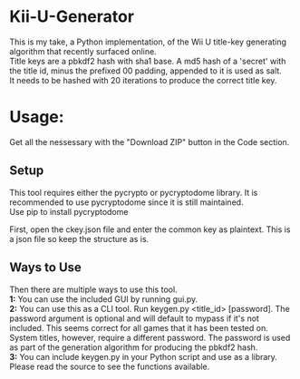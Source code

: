 # Kii-U-Generator

This is my take, a Python implementation, of the Wii U title-key generating algorithm that recently surfaced online.
</br>Title keys are a pbkdf2 hash with sha1 base. A md5 hash of a 'secret' with the title id, minus the prefixed 00 padding, appended to it is used as salt. <br />It needs to be hashed with 20 iterations to produce the correct title key.

# Usage:
Get all the nessessary with the "Download ZIP" button in the Code section.

## Setup
This tool requires either the pycrypto or pycryptodome library. It is recommended to use pycryptodome since it is still maintained.
</br>Use pip to install pycryptodome

First, open the ckey.json file and enter the common key as plaintext. This is a json file so keep the structure as is.

## Ways to Use
Then there are multiple ways to use this tool.
</br>**1:** You can use the included GUI by running gui.py.
</br>**2:** You can use this as a CLI tool. Run keygen.py <title_id> [password].
The password argument is optional and will default to mypass if it's not included. This seems correct for all games that it has been tested on. System titles, however, require a different password. The password is used as part of the generation algorithm for producing the pbkdf2 hash.
</br>**3:** You can include keygen.py in your Python script and use as a library. Please read the source to see the functions available.
